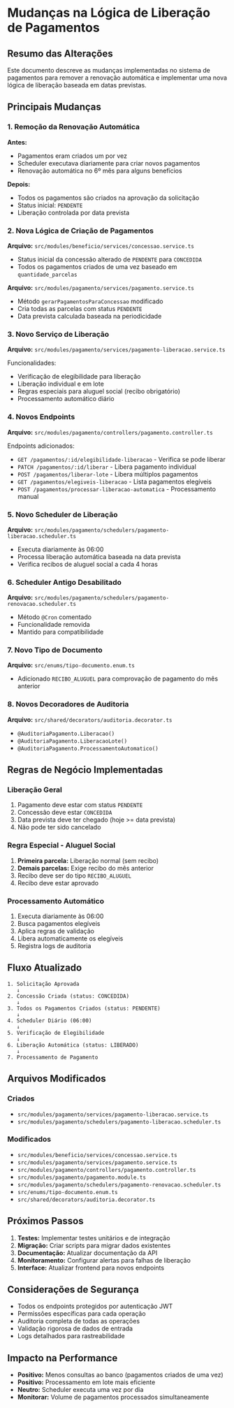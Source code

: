 # Mudanças na Lógica de Liberação de Pagamentos

## Resumo das Alterações

Este documento descreve as mudanças implementadas no sistema de pagamentos para remover a renovação automática e implementar uma nova lógica de liberação baseada em datas previstas.

## Principais Mudanças

### 1. Remoção da Renovação Automática

**Antes:**
- Pagamentos eram criados um por vez
- Scheduler executava diariamente para criar novos pagamentos
- Renovação automática no 6º mês para alguns benefícios

**Depois:**
- Todos os pagamentos são criados na aprovação da solicitação
- Status inicial: `PENDENTE`
- Liberação controlada por data prevista

### 2. Nova Lógica de Criação de Pagamentos

**Arquivo:** `src/modules/beneficio/services/concessao.service.ts`
- Status inicial da concessão alterado de `PENDENTE` para `CONCEDIDA`
- Todos os pagamentos criados de uma vez baseado em `quantidade_parcelas`

**Arquivo:** `src/modules/pagamento/services/pagamento.service.ts`
- Método `gerarPagamentosParaConcessao` modificado
- Cria todas as parcelas com status `PENDENTE`
- Data prevista calculada baseada na periodicidade

### 3. Novo Serviço de Liberação

**Arquivo:** `src/modules/pagamento/services/pagamento-liberacao.service.ts`

Funcionalidades:
- Verificação de elegibilidade para liberação
- Liberação individual e em lote
- Regras especiais para aluguel social (recibo obrigatório)
- Processamento automático diário

### 4. Novos Endpoints

**Arquivo:** `src/modules/pagamento/controllers/pagamento.controller.ts`

Endpoints adicionados:
- `GET /pagamentos/:id/elegibilidade-liberacao` - Verifica se pode liberar
- `PATCH /pagamentos/:id/liberar` - Libera pagamento individual
- `POST /pagamentos/liberar-lote` - Libera múltiplos pagamentos
- `GET /pagamentos/elegiveis-liberacao` - Lista pagamentos elegíveis
- `POST /pagamentos/processar-liberacao-automatica` - Processamento manual

### 5. Novo Scheduler de Liberação

**Arquivo:** `src/modules/pagamento/schedulers/pagamento-liberacao.scheduler.ts`

- Executa diariamente às 06:00
- Processa liberação automática baseada na data prevista
- Verifica recibos de aluguel social a cada 4 horas

### 6. Scheduler Antigo Desabilitado

**Arquivo:** `src/modules/pagamento/schedulers/pagamento-renovacao.scheduler.ts`
- Método `@Cron` comentado
- Funcionalidade removida
- Mantido para compatibilidade

### 7. Novo Tipo de Documento

**Arquivo:** `src/enums/tipo-documento.enum.ts`
- Adicionado `RECIBO_ALUGUEL` para comprovação de pagamento do mês anterior

### 8. Novos Decoradores de Auditoria

**Arquivo:** `src/shared/decorators/auditoria.decorator.ts`
- `@AuditoriaPagamento.Liberacao()`
- `@AuditoriaPagamento.LiberacaoLote()`
- `@AuditoriaPagamento.ProcessamentoAutomatico()`

## Regras de Negócio Implementadas

### Liberação Geral
1. Pagamento deve estar com status `PENDENTE`
2. Concessão deve estar `CONCEDIDA`
3. Data prevista deve ter chegado (hoje >= data prevista)
4. Não pode ter sido cancelado

### Regra Especial - Aluguel Social
1. **Primeira parcela:** Liberação normal (sem recibo)
2. **Demais parcelas:** Exige recibo do mês anterior
3. Recibo deve ser do tipo `RECIBO_ALUGUEL`
4. Recibo deve estar aprovado

### Processamento Automático
1. Executa diariamente às 06:00
2. Busca pagamentos elegíveis
3. Aplica regras de validação
4. Libera automaticamente os elegíveis
5. Registra logs de auditoria

## Fluxo Atualizado

```
1. Solicitação Aprovada
   ↓
2. Concessão Criada (status: CONCEDIDA)
   ↓
3. Todos os Pagamentos Criados (status: PENDENTE)
   ↓
4. Scheduler Diário (06:00)
   ↓
5. Verificação de Elegibilidade
   ↓
6. Liberação Automática (status: LIBERADO)
   ↓
7. Processamento de Pagamento
```

## Arquivos Modificados

### Criados
- `src/modules/pagamento/services/pagamento-liberacao.service.ts`
- `src/modules/pagamento/schedulers/pagamento-liberacao.scheduler.ts`

### Modificados
- `src/modules/beneficio/services/concessao.service.ts`
- `src/modules/pagamento/services/pagamento.service.ts`
- `src/modules/pagamento/controllers/pagamento.controller.ts`
- `src/modules/pagamento/pagamento.module.ts`
- `src/modules/pagamento/schedulers/pagamento-renovacao.scheduler.ts`
- `src/enums/tipo-documento.enum.ts`
- `src/shared/decorators/auditoria.decorator.ts`

## Próximos Passos

1. **Testes:** Implementar testes unitários e de integração
2. **Migração:** Criar scripts para migrar dados existentes
3. **Documentação:** Atualizar documentação da API
4. **Monitoramento:** Configurar alertas para falhas de liberação
5. **Interface:** Atualizar frontend para novos endpoints

## Considerações de Segurança

- Todos os endpoints protegidos por autenticação JWT
- Permissões específicas para cada operação
- Auditoria completa de todas as operações
- Validação rigorosa de dados de entrada
- Logs detalhados para rastreabilidade

## Impacto na Performance

- **Positivo:** Menos consultas ao banco (pagamentos criados de uma vez)
- **Positivo:** Processamento em lote mais eficiente
- **Neutro:** Scheduler executa uma vez por dia
- **Monitorar:** Volume de pagamentos processados simultaneamente